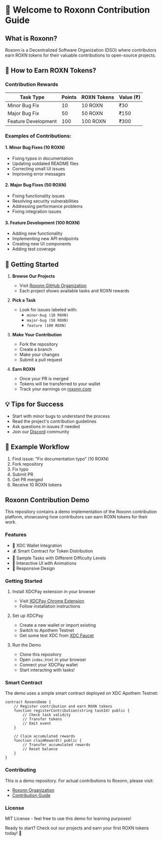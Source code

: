 # 🚀 Welcome to Roxonn Contribution Guide

## What is Roxonn?
Roxonn is a Decentralized Software Organization (DSO) where contributors earn ROXN tokens for their valuable contributions to open-source projects.

## 💎 How to Earn ROXN Tokens?

### Contribution Rewards
| Task Type | Points | ROXN Tokens | Value (₹) |
|-----------|--------|-------------|-----------|
| Minor Bug Fix | 10 | 10 ROXN | ₹30 |
| Major Bug Fix | 50 | 50 ROXN | ₹150 |
| Feature Development | 100 | 100 ROXN | ₹300 |

### Examples of Contributions:

#### 1. Minor Bug Fixes (10 ROXN)
- Fixing typos in documentation
- Updating outdated README files
- Correcting small UI issues
- Improving error messages

#### 2. Major Bug Fixes (50 ROXN)
- Fixing functionality issues
- Resolving security vulnerabilities
- Addressing performance problems
- Fixing integration issues

#### 3. Feature Development (100 ROXN)
- Adding new functionality
- Implementing new API endpoints
- Creating new UI components
- Adding test coverage

## 🚀 Getting Started

1. **Browse Our Projects**
   - Visit [Roxonn GitHub Organization](https://github.com/Roxonn-FutureTech)
   - Each project shows available tasks and ROXN rewards

2. **Pick a Task**
   - Look for issues labeled with:
     - `minor-bug (10 ROXN)`
     - `major-bug (50 ROXN)`
     - `feature (100 ROXN)`

3. **Make Your Contribution**
   - Fork the repository
   - Create a branch
   - Make your changes
   - Submit a pull request

4. **Earn ROXN**
   - Once your PR is merged
   - Tokens will be transferred to your wallet
   - Track your earnings on [roxonn.com](https://roxonn.com)

## 💡 Tips for Success
- Start with minor bugs to understand the process
- Read the project's contribution guidelines
- Ask questions in issues if needed
- Join our [Discord](https://discord.gg/roxonn) community

## 🌟 Example Workflow
1. Find issue: "Fix documentation typo" (10 ROXN)
2. Fork repository
3. Fix typo
4. Submit PR
5. Get PR merged
6. Receive 10 ROXN tokens

## Roxonn Contribution Demo

This repository contains a demo implementation of the Roxonn contribution platform, showcasing how contributors can earn ROXN tokens for their work.

### Features

- 🔗 XDC Wallet Integration
- 💰 Smart Contract for Token Distribution
- 🎯 Sample Tasks with Different Difficulty Levels
- 🌟 Interactive UI with Animations
- 📱 Responsive Design

### Getting Started

1. Install XDCPay extension in your browser
   - Visit [XDCPay Chrome Extension](https://chrome.google.com/webstore/detail/xdcpay/bocpokimicclpaiekenaeelehdjllofo)
   - Follow installation instructions

2. Set up XDCPay
   - Create a new wallet or import existing
   - Switch to Apothem Testnet
   - Get some test XDC from [XDC Faucet](https://faucet.apothem.network/)

3. Run the Demo
   - Clone this repository
   - Open `index.html` in your browser
   - Connect your XDCPay wallet
   - Start interacting with tasks!

### Smart Contract

The demo uses a simple smart contract deployed on XDC Apothem Testnet:

```solidity
contract RoxonnDemo {
    // Register contribution and earn ROXN tokens
    function registerContribution(string taskId) public {
        // Check task validity
        // Transfer tokens
        // Emit event
    }

    // Claim accumulated rewards
    function claimReward() public {
        // Transfer accumulated rewards
        // Reset balance
    }
}
```

### Contributing

This is a demo repository. For actual contributions to Roxonn, please visit:
- [Roxonn Organization](https://github.com/Roxonn-FutureTech)
- [Contribution Guide](https://github.com/Roxonn-FutureTech/roxonn-contribution-guide)

### License

MIT License - feel free to use this demo for learning purposes!

Ready to start? Check out our projects and earn your first ROXN tokens today! 🚀     